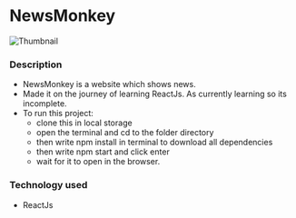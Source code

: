 # NewsMonkey
![Thumbnail](https://github.com/kunalbafna3/newsapp/blob/main/homepage.PNG)

### Description
- NewsMonkey is a website which shows news.
- Made it on the journey of learning ReactJs. As currently learning so its incomplete.
- To run this project:
  * clone this in local storage
  * open the terminal and cd to the folder directory
  * then write npm install in terminal to download all dependencies
  * then write npm start and click enter
  * wait for it to open in the browser.

### Technology used
- ReactJs

